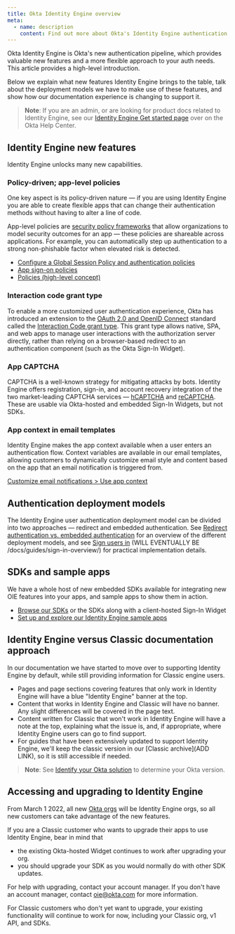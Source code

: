 ```yaml
---
title: Okta Identity Engine overview
meta:
  - name: description
    content: Find out more about Okta's Identity Engine authentication flow, what developer features it unlocks, and how to use it.
---
```


Okta Identity Engine is Okta's new authentication pipeline, which provides valuable new features and a more flexible approach to your auth needs. This article provides a high-level introduction.

Below we explain what new features Identity Engine brings to the table, talk about the deployment models we have to make use of these features, and show how our documentation experience is changing to support it.

> **Note**: If you are an admin, or are looking for product docs related to Identity Engine, see our [Identity Engine Get started page](https://help.okta.com/oie/en-us/Content/Topics/identity-engine/oie-get-started.htm?cshid=ext-get-started-oie) over on the Okta Help Center.

## Identity Engine new features

Identity Engine unlocks many new capabilities.

### Policy-driven; app-level policies

One key aspect is its policy-driven nature — if you are using Identity Engine you are able to create flexible apps that can change their authentication methods without having to alter a line of code.

App-level policies are [security policy frameworks](https://csrc.nist.gov/publications/detail/sp/800-63b/final) that allow organizations to model security outcomes for an app — these policies are shareable across applications. For example, you can automatically step up authentication to a strong non-phishable factor when elevated risk is detected.

* [Configure a Global Session Policy and authentication policies](/docs/guides/configure-signon-policy/)
* [App sign-on policies](https://help.okta.com/okta_help.htm?type=oie&id=ext-about-asop)
* [Policies (high-level concept)](/docs/concepts/policies/)

### Interaction code grant type

To enable a more customized user authentication experience, Okta has introduced an extension to the [OAuth 2.0 and OpenID Connect](/docs/concepts/oauth-openid) standard called the [Interaction Code grant type](/docs/concepts/interaction-code/). This grant type allows native, SPA, and web apps to manage user interactions with the authorization server directly, rather than relying on a browser-based redirect to an authentication component (such as the Okta Sign-In Widget).

### App CAPTCHA

CAPTCHA is a well-known strategy for mitigating attacks by bots. Identity Engine offers registration, sign-in, and account recovery integration of the two market-leading CAPTCHA services &mdash; [hCAPTCHA](https://www.hcaptcha.com/) and [reCAPTCHA](https://www.google.com/recaptcha/about/). These are usable via Okta-hosted and embedded Sign-In Widgets, but not SDKs.

### App context in email templates

Identity Engine makes the app context available when a user enters an authentication flow. Context variables are available in our email templates, allowing customers to dynamically customize email style and content based on the app that an email notification is triggered from.

[Customize email notifications > Use app context](/docs/guides/custom-email/main/#use-app-context)

## Authentication deployment models

The Identity Engine user authentication deployment model can be divided into two approaches — redirect and embedded authentication. See [Redirect authentication vs. embedded authentication](/docs/concepts/redirect-vs-embedded/) for an overview of the different deployment models, and see [Sign users in](#) (WILL EVENTUALLY BE /docs/guides/sign-in-overview/) for practical implementation details.

## SDKs and sample apps

We have a whole host of new embedded SDKs available for integrating new OIE features into your apps, and sample apps to show them in action.

* [Browse our SDKs](https://developer.okta.com/code/oie/) or the SDKs along with a client-hosted Sign-In Widget
* [Set up and explore our Identity Engine sample apps](/docs/guides/oie-embedded-common-download-setup-app/)

## Identity Engine versus Classic documentation approach

In our documentation we have started to move over to supporting Identity Engine by default, while still providing information for Classic engine users.

* Pages and page sections covering features that only work in Identity Engine will have a blue "Identity Engine" banner at the top.
* Content that works in Identity Engine and Classic will have no banner. Any slight differences will be covered in the page text.
* Content written for Classic that won't work in Identity Engine will have a note at the top, explaining what the issue is, and, if appropriate, where Identity Engine users can go to find support.
* For guides that have been extensively updated to support Identity Engine, we'll keep the classic version in our [Classic archive](ADD LINK), so it is still accessible if needed.

> **Note**: See [Identify your Okta solution](https://help.okta.com/oie/en-us/Content/Topics/identity-engine/oie-verify-version.html) to determine your Okta version.

## Accessing and upgrading to Identity Engine

From March 1 2022, all new [Okta orgs](/docs/concepts/okta-organizations/) will be Identity Engine orgs, so all new customers can take advantage of the new features.

If you are a Classic customer who wants to upgrade their apps to use Identity Engine, bear in mind that

* the existing Okta-hosted Widget continues to work after upgrading your org.
* you should upgrade your SDK as you would normally do with other SDK updates.

For help with upgrading, contact your account manager. If you don't have an account manager, contact [oie@okta.com](mailto:oie@okta.com) for more information.

For Classic customers who don't yet want to upgrade, your existing functionality will continue to work for now, including your Classic org, v1 API, and SDKs.